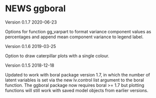# NEWS ggboral

Version 0.1.7 2020-06-23

Options for function gg_varpart to format variance component values as
percentages and append mean component variance to legend label.

Version 0.1.6 2019-03-25

Option to draw caterpillar plots with a single colour.

Version 0.1.5 2018-12-18

Updated to work with boral package version 1.7, in which the number of latent
variables is set via the new lv.control list argument to the boral function.
The ggboral package now requires boral >= 1.7 but plotting functions will
still work with saved model objects from earlier versions.
